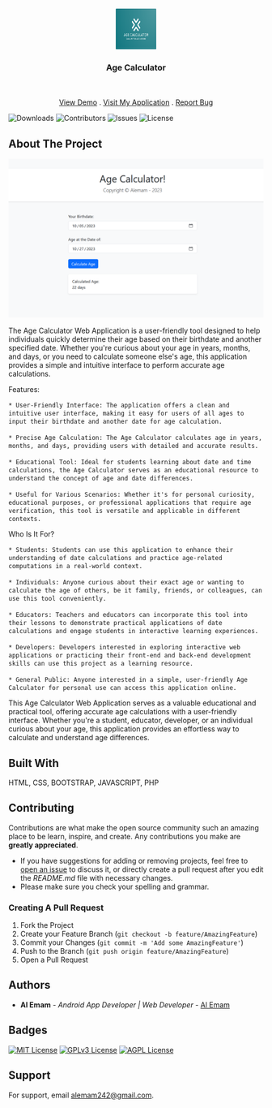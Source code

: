 <br/>
<p align="center">
  <a href="https://github.com/alemam242/Age-Calculator">
    <img src="image/brand-logo.png" alt="Logo" width="80" height="80">
  </a>

  <h3 align="center">Age Calculator</h3>

  <p align="center">
    <br/>
    <br/>
    <a href="https://www.canva.com/design/DAFyZUcVcGk/1QwrhbqVbTHup8uoq4WQow/watch?utm_content=DAFyZUcVcGk&utm_campaign=designshare&utm_medium=link&utm_source=editor">View Demo</a>
    .
    <a href="https://bit.ly/3Sg3C2x">Visit My Application</a>
    .
    <a href="https://github.com/alemam242/Age-Calculator/issues">Report Bug</a>
  </p>
</p>

![Downloads](https://img.shields.io/github/downloads/alemam242/Age-Calculator/total) ![Contributors](https://img.shields.io/github/contributors/alemam242/Age-Calculator?color=dark-green) ![Issues](https://img.shields.io/github/issues/alemam242/Age-Calculator) ![License](https://img.shields.io/github/license/alemam242/Age-Calculator) 

## About The Project

![Screen Shot](image/screenshot.PNG)

The Age Calculator Web Application is a user-friendly tool designed to help individuals quickly determine their age based on their birthdate and another specified date. Whether you're curious about your age in years, months, and days, or you need to calculate someone else's age, this application provides a simple and intuitive interface to perform accurate age calculations.

Features:

    * User-Friendly Interface: The application offers a clean and intuitive user interface, making it easy for users of all ages to input their birthdate and another date for age calculation.

    * Precise Age Calculation: The Age Calculator calculates age in years, months, and days, providing users with detailed and accurate results.

    * Educational Tool: Ideal for students learning about date and time calculations, the Age Calculator serves as an educational resource to understand the concept of age and date differences.

    * Useful for Various Scenarios: Whether it's for personal curiosity, educational purposes, or professional applications that require age verification, this tool is versatile and applicable in different contexts.

Who Is It For?

    * Students: Students can use this application to enhance their understanding of date calculations and practice age-related computations in a real-world context.

    * Individuals: Anyone curious about their exact age or wanting to calculate the age of others, be it family, friends, or colleagues, can use this tool conveniently.

    * Educators: Teachers and educators can incorporate this tool into their lessons to demonstrate practical applications of date calculations and engage students in interactive learning experiences.

    * Developers: Developers interested in exploring interactive web applications or practicing their front-end and back-end development skills can use this project as a learning resource.

    * General Public: Anyone interested in a simple, user-friendly Age Calculator for personal use can access this application online.

This Age Calculator Web Application serves as a valuable educational and practical tool, offering accurate age calculations with a user-friendly interface. Whether you're a student, educator, developer, or an individual curious about your age, this application provides an effortless way to calculate and understand age differences.


## Built With

HTML, CSS, BOOTSTRAP, JAVASCRIPT, PHP

## Contributing

Contributions are what make the open source community such an amazing place to be learn, inspire, and create. Any contributions you make are **greatly appreciated**.
* If you have suggestions for adding or removing projects, feel free to [open an issue](https://github.com/alemam242/Age-Calculator/issues/new) to discuss it, or directly create a pull request after you edit the *README.md* file with necessary changes.
* Please make sure you check your spelling and grammar.

### Creating A Pull Request

1. Fork the Project
2. Create your Feature Branch (`git checkout -b feature/AmazingFeature`)
3. Commit your Changes (`git commit -m 'Add some AmazingFeature'`)
4. Push to the Branch (`git push origin feature/AmazingFeature`)
5. Open a Pull Request


## Authors

* **Al Emam** - *Android App Developer | Web Developer* - [Al Emam](https://github.com/alemam242/)

## Badges

[![MIT License](https://img.shields.io/badge/License-MIT-green.svg)](https://choosealicense.com/licenses/mit/)
[![GPLv3 License](https://img.shields.io/badge/License-GPL%20v3-yellow.svg)](https://opensource.org/licenses/)
[![AGPL License](https://img.shields.io/badge/license-AGPL-blue.svg)](http://www.gnu.org/licenses/agpl-3.0)


## Support

For support, email alemam242@gmail.com.

